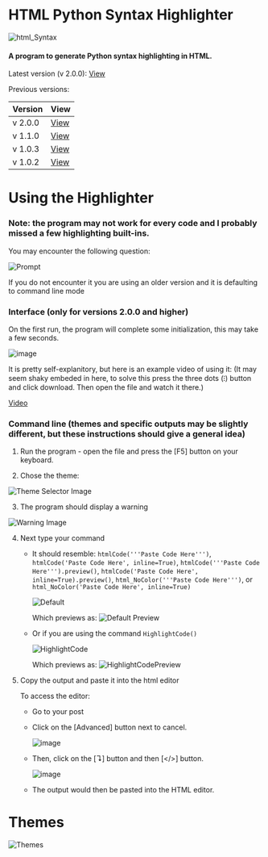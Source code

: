 # HTML Python Syntax Highlighter


![html_Syntax](https://user-images.githubusercontent.com/47753578/135888901-0019fdca-20e2-40b6-8551-a96c06105661.png)


#### A program to generate Python syntax highlighting in HTML.

Latest version (v 2.0.0): [View](https://raw.githubusercontent.com/24-Tony/HTML_Python_Syntax_Highlighter/main/Html_Code_Formatter.py)





Previous versions:

Version | View
------- | -------
v 2.0.0 | [View](https://raw.githubusercontent.com/24-Tony/HTML_Python_Syntax_Highlighter/main/Html_Code_Formatter_v2.0.0.py)
v 1.1.0 | [View](https://raw.githubusercontent.com/24-Tony/HTML_Python_Syntax_Highlighter/main/Html_Code_Formatter_v1.1.0.py)
v 1.0.3 | [View](https://raw.githubusercontent.com/24-Tony/HTML_Python_Syntax_Highlighter/main/Html_Code_Formatter_v1.0.3.py)
v 1.0.2 | [View](https://raw.githubusercontent.com/24-Tony/HTML_Python_Syntax_Highlighter/main/Html_Code_Formatter_v1.0.2.py)



# Using the Highlighter
### Note: the program may not work for every code and I probably missed a few highlighting built-ins.

You may encounter the following question:

![Prompt](https://user-images.githubusercontent.com/47753578/135868355-1114f226-4375-4dbb-bb7b-d25e62421e27.png)

If you do not encounter it you are using an older version and it is defaulting to command line mode

### Interface (only for versions 2.0.0 and higher)

On the first run, the program will complete some initialization, this may take a few seconds.

![image](https://user-images.githubusercontent.com/47753578/135868809-c35af2e3-8c7a-4234-8ef5-e267b817ab7f.png)

It is pretty self-explanitory, but here is an example video of using it: (It may seem shaky embeded in here, to solve this press the three dots (⁝) button and click download. Then open the file and watch it there.)

[Video](https://user-images.githubusercontent.com/47753578/135867233-8948b946-d9dc-4546-b97f-966bf28b2eb7.mp4)

### Command line (themes and specific outputs may be slightly different, but these instructions should give a general idea)

1. Run the program - open the file and press the [F5] button on your keyboard.
     
2. Chose the theme:

![Theme Selector Image](https://user-images.githubusercontent.com/47753578/134692006-8336ba67-ee67-4a8a-b032-b81a911d53f3.png)

3. The program should display a warning

![Warning Image](https://user-images.githubusercontent.com/47753578/134692671-8fec5c86-5366-4c4a-a0b8-95886c74e19b.png)

4. Next type your command 

   - It should resemble: `htmlCode('''Paste Code Here''')`, `htmlCode('Paste Code Here', inline=True)`, `htmlCode('''Paste Code Here''').preview()`, `htmlCode('Paste Code Here', inline=True).preview()`, `html_NoColor('''Paste Code Here''')`, or  `html_NoColor('Paste Code Here', inline=True)`

      ![Default](https://user-images.githubusercontent.com/47753578/134693555-81df5bea-a77f-4c54-b00b-288b24ff6f8c.png)
  
       Which previews as: 
       ![Default Preview](https://user-images.githubusercontent.com/47753578/134693670-b697d323-b052-497e-9f40-148c23fab72e.png)

    - Or if you are using the command `HighlightCode()`
  
      ![HighlightCode](https://user-images.githubusercontent.com/47753578/134694295-9035c07c-0f35-4538-b1af-b1d64f62d7b4.png)

       Which previews as: 
       ![HighlightCodePreview](https://user-images.githubusercontent.com/47753578/134693670-b697d323-b052-497e-9f40-148c23fab72e.png)

5. Copy the output and paste it into the html editor
    
    To access the editor:
      - Go to your post
      - Click on the [Advanced] button next to cancel.

        ![image](https://user-images.githubusercontent.com/47753578/134343985-b3aafade-89b0-4602-b7d9-f63972bc74dc.png)

      - Then, click on the [↴] button and then [</>] button.

        ![image](https://user-images.githubusercontent.com/47753578/134344062-2323b561-8c45-4076-83e0-4acd5806ac11.png)

      - The output would then be pasted into the HTML editor.






# Themes
![Themes](https://user-images.githubusercontent.com/47753578/134695081-48a1d83f-c6e6-494b-ab3f-2fb3eed94b7f.png)

